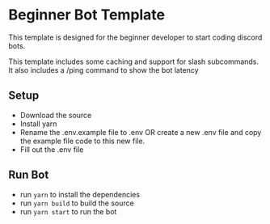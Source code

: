 # Beginner Bot Template

This template is designed for the beginner developer to start coding discord bots.

This template includes some caching and support for slash subcommands.
It also includes a /ping command to show the bot latency

## Setup

- Download the source
- Install yarn
- Rename the .env.example file to .env OR create a new .env file and copy the example file code to this new file.
- Fill out the .env file

## Run Bot

- run `yarn` to install the dependencies
- run `yarn build` to build the source
- run `yarn start` to run the bot
